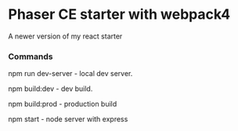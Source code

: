 # Phaser CE starter with webpack4

A newer version of my react starter

### Commands
npm run dev-server - local dev server.

npm build:dev - dev build.

npm build:prod - production build

npm start - node server with express